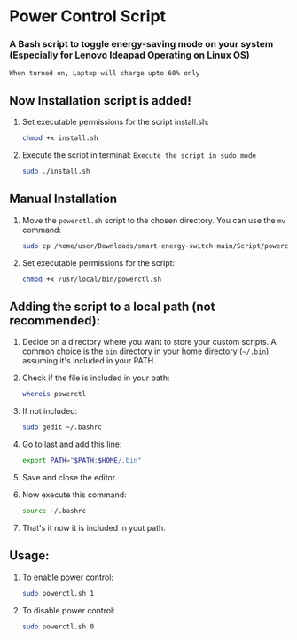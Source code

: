 # Power Control Script
### A Bash script to toggle energy-saving mode on your system (Especially for Lenovo Ideapad Operating on Linux OS)
`When turned on, Laptop will charge upto 60% only`
## Now Installation script is added!
1. Set executable permissions for the script install.sh:
   ```bash
   chmod +x install.sh
   
2. Execute the script in terminal:
   `Execute the script in sudo mode`
   ```bash
   sudo ./install.sh

## Manual Installation
1. Move the `powerctl.sh` script to the chosen directory. You can use the `mv` command:
   ```bash
   sudo cp /home/user/Downloads/smart-energy-switch-main/Script/powerctl.sh /usr/local/bin/
   
2. Set executable permissions for the script:
   ```bash
   chmod +x /usr/local/bin/powerctl.sh

## Adding the script to a local path (not recommended):
1. Decide on a directory where you want to store your custom scripts. A common choice is the `bin` directory in your home directory (`~/.bin`), assuming it's included in your PATH.

2. Check if the file is included in your path:
   ```bash
   whereis powerctl
3. If not included:
   ```bash
   sudo gedit ~/.bashrc
4. Go to last and add this line:
   ```bash
   export PATH="$PATH:$HOME/.bin"
5. Save and close the editor.
6. Now execute this command:
   ```bash
   source ~/.bashrc
7. That's it now it is included in yout path.

## Usage:
1. To enable power control:
   ```bash
   sudo powerctl.sh 1
2. To disable power control:
   ```bash
   sudo powerctl.sh 0

